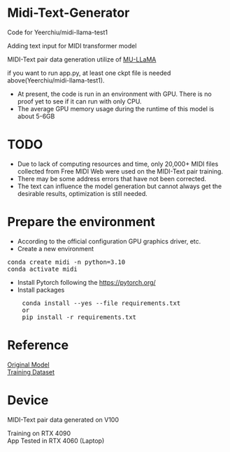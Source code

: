 # Midi-Text-Generator
Code for Yeerchiu/midi-llama-test1  

Adding text input for MIDI transformer model

MIDI-Text pair data generation utilize of [MU-LLaMA](https://github.com/shansongliu/MU-LLaMA)

if you want to run app.py, at least one ckpt file is needed above(Yeerchiu/midi-llama-test1).

* At present, the code is run in an environment with GPU. There is no proof yet to see if it can run with only CPU.
* The average GPU memory usage during the runtime of this model is about 5-6GB
# TODO
* Due to lack of computing resources and time, only 20,000+ MIDI files collected from Free MIDI Web were used on the MIDI-Text pair training. 
* There may be some address errors that have not been corrected.
* The text can influence the model generation but cannot always get the desirable results, optimization is still needed.
  


# Prepare the environment
- According to the official configuration GPU graphics driver, etc.
- Create a new environment
<pre>
conda create midi -n python=3.10
conda activate midi
</pre>
- Install Pytorch following the <a>https://pytorch.org/</a>
- Install packages
<pre>
    conda install --yes --file requirements.txt
    or
    pip install -r requirements.txt
</pre>
# Reference
[Original Model](https://github.com/SkyTNT/midi-model)  
[Training Dataset](https://github.com/asigalov61/Los-Angeles-MIDI-Dataset)
# Device 
MIDI-Text pair data generated on V100  

Training on RTX 4090  
App Tested in RTX 4060 (Laptop)




